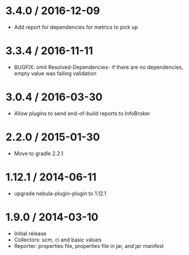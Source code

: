 3.4.0 / 2016-12-09
==================

* Add report for dependencies for metrics to pick up

3.3.4 / 2016-11-11
==================

* BUGFIX: omit Resolved-Dependencies-<configuration> if there are no dependencies, empty value was failing validation

3.0.4 / 2016-03-30
==================

* Allow plugins to send end-of-build reports to InfoBroker

2.2.0 / 2015-01-30
==================

* Move to gradle 2.2.1

1.12.1 / 2014-06-11
===================

* upgrade nebula-plugin-plugin to 1.12.1

1.9.0 / 2014-03-10
=================

* Initial release
* Collectors: scm, ci and basic values
* Reporter: properties file, properties file in jar, and jar manifest

